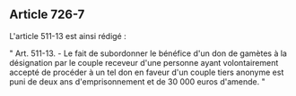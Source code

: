 Article 726-7
----
L'article 511-13 est ainsi rédigé :

" Art. 511-13. - Le fait de subordonner le bénéfice d'un don de gamètes à la
désignation par le couple receveur d'une personne ayant volontairement accepté
de procéder à un tel don en faveur d'un couple tiers anonyme est puni de deux
ans d'emprisonnement et de 30 000 euros d'amende. "
